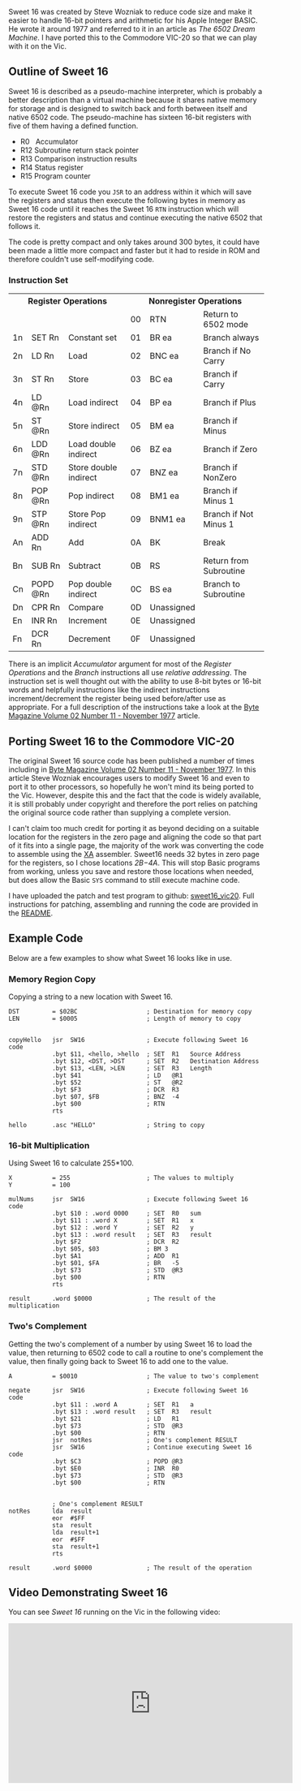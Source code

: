 Sweet 16 was created by Steve Wozniak to reduce code size and make it easier to handle 16-bit pointers and arithmetic for his Apple Integer BASIC.  He wrote it around 1977 and referred to it in an article as _The 6502 Dream Machine_.  I have ported this to the Commodore VIC-20 so that we can play with it on the Vic.

## Outline of Sweet 16

Sweet 16 is described as a pseudo-machine interpreter, which is probably a better description than a virtual machine because it shares native memory for storage and is designed to switch back and forth between itself and native 6502 code.  The pseudo-machine has sixteen 16-bit registers with five of them having a defined function.


* R0 &nbsp; Accumulator
* R12 Subroutine return stack pointer
* R13 Comparison instruction results
* R14 Status register
* R15 Program counter

To execute Sweet 16 code you `JSR` to an address within it which will save the registers and status then execute the following bytes in memory as Sweet 16 code until it reaches the Sweet 16 `RTN` instruction which will restore the registers and status and continue executing the native 6502 that follows it.

The code is pretty compact and only takes around 300 bytes, it could have been made a little more compact and faster but it had to reside in ROM and therefore couldn't use self-modifying code.


### Instruction Set

<div class="overflow-auto"><table class="neatTable">
  <tr>
    <th colspan="3">Register Operations</th>
    <th colspan="3">Nonregister Operations</th>
  </tr>
  <tr>
    <td></td><td></td><td></td>
    <td>00</td><td>RTN</td><td>Return to 6502 mode</td>
  </tr>
  <tr>
    <td>1n</td><td>SET Rn</td><td>Constant set</td>
    <td>01</td><td>BR ea</td><td>Branch always</td>
  </tr>
  <tr>
    <td>2n</td><td>LD Rn</td><td>Load</td>
    <td>02</td><td>BNC ea</td><td>Branch if No Carry</td>
  </tr>
  <tr>
    <td>3n</td><td>ST Rn</td><td>Store</td>
    <td>03</td><td>BC ea</td><td>Branch if Carry</td>
  </tr>
  <tr>
    <td>4n</td><td>LD @Rn</td><td>Load indirect</td>
    <td>04</td><td>BP ea</td><td>Branch if Plus</td>
  </tr>
  <tr>
    <td>5n</td><td>ST @Rn</td><td>Store indirect</td>
    <td>05</td><td>BM ea</td><td>Branch if Minus</td>
  </tr>
  <tr>
    <td>6n</td><td>LDD @Rn</td><td>Load double indirect</td>
    <td>06</td><td>BZ ea</td><td>Branch if Zero</td>
  </tr>
  <tr>
    <td>7n</td><td>STD @Rn</td><td>Store double indirect</td>
    <td>07</td><td>BNZ ea</td><td>Branch if NonZero</td>
  </tr>
  <tr>
    <td>8n</td><td>POP @Rn</td><td>Pop indirect</td>
    <td>08</td><td>BM1 ea</td><td>Branch if Minus 1</td>
  </tr>
  <tr>
    <td>9n</td><td>STP @Rn</td><td>Store Pop indirect</td>
    <td>09</td><td>BNM1 ea</td><td>Branch if Not Minus 1</td>
  </tr>
  <tr>
    <td>An</td><td>ADD Rn</td><td>Add</td>
    <td>0A</td><td>BK</td><td>Break</td>
  </tr>
  <tr>
    <td>Bn</td><td>SUB Rn</td><td>Subtract</td>
    <td>0B</td><td>RS</td><td>Return from Subroutine</td>
  </tr>
  <tr>
    <td>Cn</td><td>POPD @Rn</td><td>Pop double indirect</td>
    <td>0C</td><td>BS ea</td><td>Branch to Subroutine</td>
  </tr>
  <tr>
    <td>Dn</td><td>CPR Rn</td><td>Compare</td>
    <td>0D</td><td colspan="2">Unassigned</td>
  </tr>
  <tr>
    <td>En</td><td>INR Rn</td><td>Increment</td>
    <td>0E</td><td>Unassigned</td>
  </tr>
  <tr>
    <td>Fn</td><td>DCR Rn</td><td>Decrement</td>
    <td>0F</td><td>Unassigned</td>
  </tr>
</table></div>

There is an implicit _Accumulator_ argument for most of the _Register Operations_ and the _Branch_ instructions all use _relative addressing_.  The instruction set is well thought out with the ability to use 8-bit bytes or 16-bit words and helpfully instructions like the indirect instructions increment/decrement the register being used before/after use as appropriate.  For a full description of the instructions take a look at the [Byte Magazine Volume 02 Number 11 - November 1977](https://archive.org/details/byte-magazine-1977-11-rescan/page/n155/mode/2up) article.


## Porting Sweet 16 to the Commodore VIC-20

The original Sweet 16 source code has been published a number of times including in [Byte Magazine Volume 02 Number 11 - November 1977](https://archive.org/details/byte-magazine-1977-11-rescan/page/n151/mode/2up).  In this article Steve Wozniak encourages users to modify Sweet 16 and even to port it to other processors, so hopefully he won't mind its being ported to the Vic.  However, despite this and the fact that the code is widely available, it is still probably under copyright and therefore the port relies on patching the original source code rather than supplying a complete version.

I can't claim too much credit for porting it as beyond deciding on a suitable location for the registers in the zero page and aligning the code so that part of it fits into a single page, the majority of the work was converting the code to assemble using the [XA](https://www.floodgap.com/retrotech/xa/) assembler.  Sweet16 needs 32 bytes in zero page for the registers, so I chose locations _$2B-$4A_.  This will stop Basic programs from working, unless you save and restore those locations when needed, but does allow the Basic `SYS` command to still execute machine code.

I have uploaded the patch and test program to github: [sweet16_vic20](https://github.com/lawrencewoodman/sweet16_vic20).  Full instructions for patching, assembling and running the code are provided in the [README](https://github.com/lawrencewoodman/sweet16_vic20/blob/master/README.md).

## Example Code

Below are a few examples to show what Sweet 16 looks like in use.

### Memory Region Copy

Copying a string to a new location with Sweet 16.

``` asm6502
DST         = $02BC                   ; Destination for memory copy
LEN         = $0005                   ; Length of memory to copy

        
copyHello   jsr  SW16                 ; Execute following Sweet 16 code
            .byt $11, <hello, >hello  ; SET  R1   Source Address
            .byt $12, <DST, >DST      ; SET  R2   Destination Address
            .byt $13, <LEN, >LEN      ; SET  R3   Length
            .byt $41                  ; LD   @R1
            .byt $52                  ; ST   @R2
            .byt $F3                  ; DCR  R3
            .byt $07, $FB             ; BNZ  -4
            .byt $00                  ; RTN
            rts

hello       .asc "HELLO"              ; String to copy
```

### 16-bit Multiplication

Using Sweet 16 to calculate 255*100.

``` asm6502
X           = 255                     ; The values to multiply
Y           = 100

mulNums     jsr  SW16                 ; Execute following Sweet 16 code
            .byt $10 : .word 0000     ; SET  R0   sum
            .byt $11 : .word X        ; SET  R1   x
            .byt $12 : .word Y        ; SET  R2   y
            .byt $13 : .word result   ; SET  R3   result
            .byt $F2                  ; DCR  R2
            .byt $05, $03             ; BM 3
            .byt $A1                  ; ADD  R1
            .byt $01, $FA             ; BR   -5
            .byt $73                  ; STD  @R3
            .byt $00                  ; RTN
            rts

result      .word $0000               ; The result of the multiplication
```


### Two's Complement
Getting the two's complement of a number by using Sweet 16 to load the value, then returning to 6502 code to call a routine to one's complement the value, then finally going back to Sweet 16 to add one to the value.

``` asm6502
A           = $0010                   ; The value to two's complement

negate      jsr  SW16                 ; Execute following Sweet 16 code
            .byt $11 : .word A        ; SET  R1   a
            .byt $13 : .word result   ; SET  R3   result
            .byt $21                  ; LD   R1
            .byt $73                  ; STD  @R3
            .byt $00                  ; RTN
            jsr  notRes               ; One's complement RESULT
            jsr  SW16                 ; Continue executing Sweet 16 code
            .byt $C3                  ; POPD @R3
            .byt $E0                  ; INR  R0
            .byt $73                  ; STD  @R3
            .byt $00                  ; RTN


            ; One's complement RESULT
notRes      lda  result
            eor  #$FF
            sta  result
            lda  result+1
            eor  #$FF
            sta  result+1
            rts

result      .word $0000               ; The result of the operation
```

## Video Demonstrating Sweet 16

You can see _Sweet 16_ running on the Vic in the following video:

<div class="youtube-wrapper">
<iframe width="560" height="315" src="https://www.youtube.com/embed/NkbY-1BL5Qo" frameborder="0" allow="accelerometer; autoplay; encrypted-media; gyroscope; picture-in-picture" allowfullscreen></iframe>
</div>

